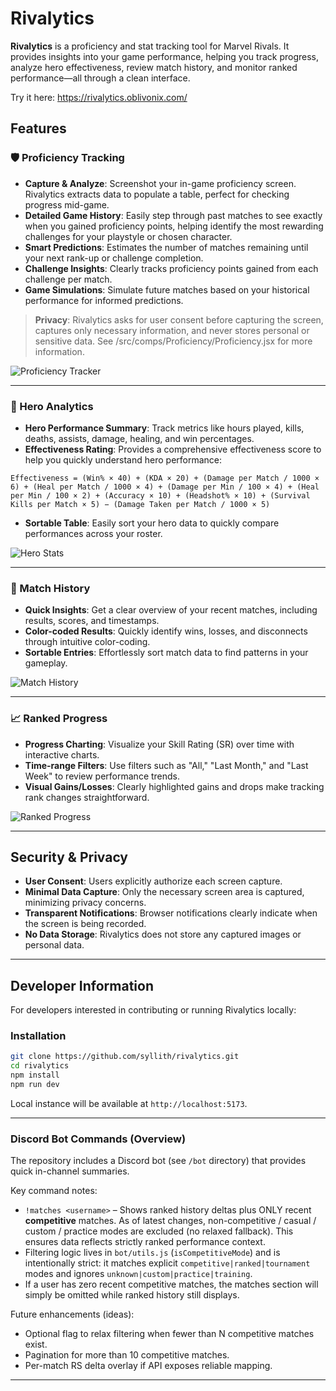 # Rivalytics

**Rivalytics** is a proficiency and stat tracking tool for Marvel Rivals. It provides insights into your game performance, helping you track progress, analyze hero effectiveness, review match history, and monitor ranked performance—all through a clean interface.

Try it here: https://rivalytics.oblivonix.com/

## Features

### 🛡️ Proficiency Tracking

* **Capture & Analyze**: Screenshot your in-game proficiency screen. Rivalytics extracts data to populate a table, perfect for checking progress mid-game.
* **Detailed Game History**: Easily step through past matches to see exactly when you gained proficiency points, helping identify the most rewarding challenges for your playstyle or chosen character.
* **Smart Predictions**: Estimates the number of matches remaining until your next rank-up or challenge completion.
* **Challenge Insights**: Clearly tracks proficiency points gained from each challenge per match.
* **Game Simulations**: Simulate future matches based on your historical performance for informed predictions.

> **Privacy**: Rivalytics asks for user consent before capturing the screen, captures only necessary information, and never stores personal or sensitive data. See /src/comps/Proficiency/Proficiency.jsx for more information.

![Proficiency Tracker](https://skydrive.oblivonix.com/files/Marvel%20Rivals/rivalytics/proficiency.jpg)

---

### 🎯 Hero Analytics

* **Hero Performance Summary**: Track metrics like hours played, kills, deaths, assists, damage, healing, and win percentages.
* **Effectiveness Rating**: Provides a comprehensive effectiveness score to help you quickly understand hero performance:

```
Effectiveness = (Win% × 40) + (KDA × 20) + (Damage per Match / 1000 × 6) + (Heal per Match / 1000 × 4) + (Damage per Min / 100 × 4) + (Heal per Min / 100 × 2) + (Accuracy × 10) + (Headshot% × 10) + (Survival Kills per Match × 5) − (Damage Taken per Match / 1000 × 5)
```

* **Sortable Table**: Easily sort your hero data to quickly compare performances across your roster.

![Hero Stats](https://skydrive.oblivonix.com/files/Marvel%20Rivals/rivalytics/heros.jpg)

---

### 📜 Match History

* **Quick Insights**: Get a clear overview of your recent matches, including results, scores, and timestamps.
* **Color-coded Results**: Quickly identify wins, losses, and disconnects through intuitive color-coding.
* **Sortable Entries**: Effortlessly sort match data to find patterns in your gameplay.

![Match History](https://skydrive.oblivonix.com/files/Marvel%20Rivals/rivalytics/matches.jpg)

---

### 📈 Ranked Progress

* **Progress Charting**: Visualize your Skill Rating (SR) over time with interactive charts.
* **Time-range Filters**: Use filters such as "All," "Last Month," and "Last Week" to review performance trends.
* **Visual Gains/Losses**: Clearly highlighted gains and drops make tracking rank changes straightforward.

![Ranked Progress](https://skydrive.oblivonix.com/files/Marvel%20Rivals/rivalytics/ranked.jpg)

---

## Security & Privacy

* **User Consent**: Users explicitly authorize each screen capture.
* **Minimal Data Capture**: Only the necessary screen area is captured, minimizing privacy concerns.
* **Transparent Notifications**: Browser notifications clearly indicate when the screen is being recorded.
* **No Data Storage**: Rivalytics does not store any captured images or personal data.

---

## Developer Information

For developers interested in contributing or running Rivalytics locally:

### Installation

```bash
git clone https://github.com/syllith/rivalytics.git
cd rivalytics
npm install
npm run dev
```

Local instance will be available at `http://localhost:5173`.

---

### Discord Bot Commands (Overview)

The repository includes a Discord bot (see `/bot` directory) that provides quick in-channel summaries.

Key command notes:

* `!matches <username>` – Shows ranked history deltas plus ONLY recent **competitive** matches. As of latest changes, non-competitive / casual / custom / practice modes are excluded (no relaxed fallback). This ensures data reflects strictly ranked performance context.
* Filtering logic lives in `bot/utils.js` (`isCompetitiveMode`) and is intentionally strict: it matches explicit `competitive|ranked|tournament` modes and ignores `unknown|custom|practice|training`.
* If a user has zero recent competitive matches, the matches section will simply be omitted while ranked history still displays.

Future enhancements (ideas):
* Optional flag to relax filtering when fewer than N competitive matches exist.
* Pagination for more than 10 competitive matches.
* Per-match RS delta overlay if API exposes reliable mapping.

---
